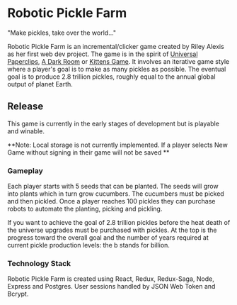 # Robotic Pickle Farm

"Make pickles, take over the world..."

Robotic Pickle Farm is an incremental/clicker 
game created by Riley Alexis as her first web dev project. 
The game is in the spirit of [Universal Paperclips](https://www.decisionproblem.com/paperclips/index2.html), [A Dark Room](https://adarkroom.doublespeakgames.com/) or 
[Kittens Game](http://kittensgame.com/web/#). It involves an iterative game style where a player's 
goal is to make as many pickles as possible. 
The eventual goal is to produce 2.8 trillion pickles, roughly 
equal to the annual global output of planet Earth.

## Release

This game is currently in the early stages of development but is playable and winable.

**Note: Local storage is not currently implemented. If a player selects New Game without signing in their game will not be saved **

### Gameplay

Each player starts with 5 seeds that can be planted. The seeds will grow into plants which in turn grow cucumbers. The cucumbers must be picked and then
pickled. Once a player reaches 100 pickles they can purchase robots to automate the planting, picking and pickling.

If you want to achieve the goal of 2.8 trillion pickles before the heat death of the universe upgrades must be purchased with pickles. At the top
is the progress toward the overall goal and the number of years required at current pickle production levels: the b stands for billion. 
 
### Technology Stack

 Robotic Pickle Farm is created using React, Redux, Redux-Saga, 
Node, Express and Postgres. User sessions handled by JSON Web 
Token and Bcrypt.

